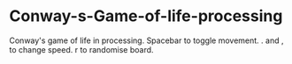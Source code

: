 # Conway-s-Game-of-life-processing
Conway's game of life in processing.
Spacebar to toggle movement.
. and , to change speed.
r to randomise board.
